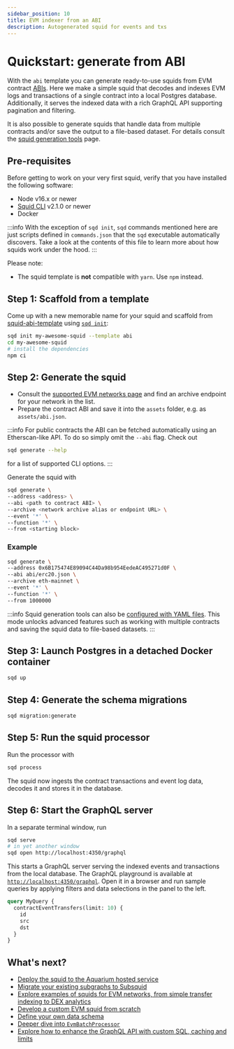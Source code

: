 ```yaml
---
sidebar_position: 10
title: EVM indexer from an ABI
description: Autogenerated squid for events and txs
---
```


# Quickstart: generate from ABI

With the `abi` template you can generate ready-to-use squids from EVM contract [ABIs](https://docs.soliditylang.org/en/v0.8.19/abi-spec.html). Here we make a simple squid that decodes and indexes EVM logs and transactions of a single contract into a local Postgres database. Additionally, it serves the indexed data with a rich GraphQL API supporting pagination and filtering.

It is also possible to generate squids that handle data from multiple contracts and/or save the output to a file-based dataset. For details consult the [squid generation tools](/basics/squid-gen) page.

## Pre-requisites

Before getting to work on your very first squid, verify that you have installed the following software: 

- Node v16.x or newer
- [Squid CLI](/squid-cli/installation) v2.1.0 or newer
- Docker

:::info
With the exception of `sqd init`, `sqd` commands mentioned here are just scripts defined in `commands.json` that the `sqd` executable automatically discovers. Take a look at the contents of this file to learn more about how squids work under the hood.
:::

Please note:
- The squid template is **not** compatible with `yarn`. Use `npm` instead.

## Step 1: Scaffold from a template 

Come up with a new memorable name for your squid and scaffold from [squid-abi-template](https://github.com/subsquid/squid-abi-template) using [`sqd init`](/squid-cli/init):

```bash
sqd init my-awesome-squid --template abi
cd my-awesome-squid
# install the dependencies
npm ci
```

##  Step 2: Generate the squid

- Consult the [supported EVM networks page](/evm-indexing/supported-networks) and find an archive endpoint for your network in the list.
- Prepare the contract ABI and save it into the `assets` folder, e.g. as `assets/abi.json`.

:::info
For public contracts the ABI can be fetched automatically using an Etherscan-like API. To do so simply omit the `--abi` flag. Check out
```sh
sqd generate --help
```
for a list of supported CLI options.
:::

Generate the squid with
```bash
sqd generate \
--address <address> \
--abi <path to contract ABI> \
--archive <network archive alias or endpoint URL> \
--event '*' \
--function '*' \
--from <starting block>
```

### Example

```bash
sqd generate \
--address 0x6B175474E89094C44Da98b954EedeAC495271d0F \
--abi abi/erc20.json \
--archive eth-mainnet \
--event '*' \
--function '*' \
--from 1000000
```

:::info
Squid generation tools can also be [configured with YAML files](/basics/squid-gen/). This mode unlocks advanced features such as working with multiple contracts and saving the squid data to file-based datasets.
:::

## Step 3: Launch Postgres in a detached Docker container

```bash
sqd up
```

## Step 4: Generate the schema migrations

```bash
sqd migration:generate
```

## Step 5: Run the squid processor

Run the processor with
```bash
sqd process
```

The squid now ingests the contract transactions and event log data, decodes it and stores it in the database.

## Step 6: Start the GraphQL server

In a separate terminal window, run

```bash
sqd serve
# in yet another window
sqd open http://localhost:4350/graphql
```

This starts a GraphQL server serving the indexed events and transactions from the local database. The GraphQL playground is available at [`http://localhost:4350/graphql`](http://localhost:4350/graphql). Open it in a browser and run sample queries by applying filters and data selections in the panel to the left.

```graphql
query MyQuery {
  contractEventTransfers(limit: 10) {
    id
    src
    dst
  }
}
```

## What's next?

- [Deploy the squid to the Aquarium hosted service](/deploy-squid)
- [Migrate your existing subgraphs to Subsquid](/migrate/migrate-subgraph)
- [Explore examples of squids for EVM networks, from simple transfer indexing to DEX analytics](/examples/evm)
- [Develop a custom EVM squid from scratch](/quickstart/quickstart-ethereum)
- [Define your own data schema](/basics/schema-file)
- [Deeper dive into `EvmBatchProcessor`](/evm-indexing)
- [Explore how to enhance the GraphQL API with custom SQL, caching and limits](/graphql-api)
